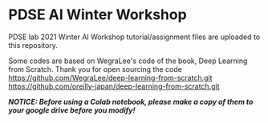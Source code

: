 # PDSE AI Winter Workshop

PDSE lab 2021 Winter AI Workshop tutorial/assignment files are uploaded to this repository.


Some codes are based on WegraLee's code of the book, Deep Learning from Scratch. 
Thank you for open sourcing the code
https://github.com/WegraLee/deep-learning-from-scratch.git
https://github.com/oreilly-japan/deep-learning-from-scratch.git

***NOTICE: Before using a Colab notebook, please make a copy of them to your google drive before you modify!***

